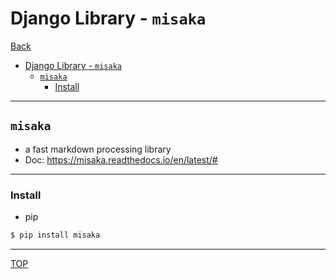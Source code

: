 # Django Library - `misaka`

[Back](../index.md)

- [Django Library - `misaka`](#django-library---misaka)
  - [`misaka`](#misaka)
    - [Install](#install)

---

## `misaka`

- a fast markdown processing library
- Doc: https://misaka.readthedocs.io/en/latest/#

---

### Install

- pip

```sh
$ pip install misaka
```

---

[TOP](#django-library---misaka)
